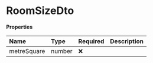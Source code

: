 # RoomSizeDto

**Properties**

| Name        | Type   | Required | Description |
| :---------- | :----- | :------- | :---------- |
| metreSquare | number | ❌       |             |
